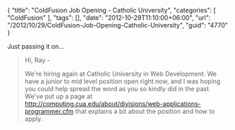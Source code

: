 {
	"title": "ColdFusion Job Opening - Catholic University",
	"categories": [
		"ColdFusion"
	],
	"tags": [],
	"date": "2012-10-29T11:10:00+06:00",
	"url": "/2012/10/29/ColdFusion-Job-Opening-Catholic-University",
	"guid": "4770"
}

Just passing it on...

<blockquote>
Hi, Ray -

We're hiring again at Catholic University in Web Development. We have a junior to mid level position open right now, and I was hoping you could help spread the word as you so kindly did in the past.  We've put up a page at <a href="http://computing.cua.edu/about/divisions/web-applications-programmer.cfm">http://computing.cua.edu/about/divisions/web-applications-programmer.cfm</a> that explains a bit about the position and how to apply.
</blockquote>